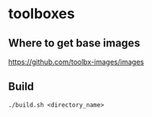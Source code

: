 # toolboxes

## Where to get base images
https://github.com/toolbx-images/images

## Build
```
./build.sh <directory_name>
```
